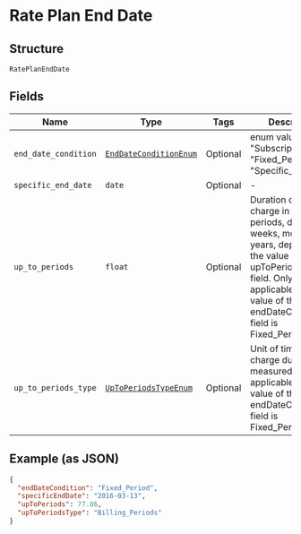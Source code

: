 
# Rate Plan End Date

## Structure

`RatePlanEndDate`

## Fields

| Name | Type | Tags | Description |
|  --- | --- | --- | --- |
| `end_date_condition` | [`EndDateConditionEnum`](../../doc/models/end-date-condition-enum.md) | Optional | enum values are "Subscription_End" "Fixed_Period" "Specific_End_Date" |
| `specific_end_date` | `date` | Optional | - |
| `up_to_periods` | `float` | Optional | Duration of the charge in billing periods, days, weeks, months, or years, depending on the value of the upToPeriodsType field. Only applicable if the value of the endDateCondition field is Fixed_Period. |
| `up_to_periods_type` | [`UpToPeriodsTypeEnum`](../../doc/models/up-to-periods-type-enum.md) | Optional | Unit of time that the charge duration is measured in. Only applicable if the value of the endDateCondition field is Fixed_Period. |

## Example (as JSON)

```json
{
  "endDateCondition": "Fixed_Period",
  "specificEndDate": "2016-03-13",
  "upToPeriods": 77.86,
  "upToPeriodsType": "Billing_Periods"
}
```

